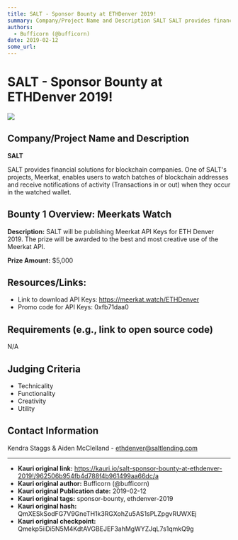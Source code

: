 ```yaml
---
title: SALT - Sponsor Bounty at ETHDenver 2019!
summary: Company/Project Name and Description SALT SALT provides financial solutions for blockchain companies. One of SALTs projects, Meerkat, enables users to watch batches of blockchain addresses and receive notifications of activity (Transactions in or out) when they occur in the watched wallet. Bounty 1 Overview- Meerkats Watch Description- SALT will be publishing Meerkat API Keys for ETH Denver 2019. The prize will be awarded to the best and most creative use of the Meerkat API. Prize Amount- $5,000
authors:
  - Bufficorn (@bufficorn)
date: 2019-02-12
some_url: 
---
```


# SALT - Sponsor Bounty at ETHDenver 2019!

![](https://ipfs.infura.io/ipfs/QmctLXFV76Fs1JZimtWNAt48rJAYp3Z1pWko4dPBGWcfT4)


## Company/Project Name and Description

**SALT**

SALT provides financial solutions for blockchain companies. One of SALT's projects, Meerkat, enables users to watch batches of blockchain addresses and receive notifications of activity (Transactions in or out) when they occur in the watched wallet.

## Bounty 1 Overview: Meerkats Watch 

**Description:** SALT will be publishing Meerkat API Keys for ETH Denver 2019. The prize will be awarded to the best and most creative use of the Meerkat API. 

**Prize Amount:** $5,000

## Resources/Links:
- Link to download API Keys: https://meerkat.watch/ETHDenver
- Promo code for API Keys: 0xfb71daa0





## Requirements (e.g., link to open source code)
N/A

## Judging Criteria

- Technicality
- Functionality
- Creativity
- Utility

## Contact Information

Kendra Staggs & Aiden McClelland - ethdenver@saltlending.com



---

- **Kauri original link:** https://kauri.io/salt-sponsor-bounty-at-ethdenver-2019!/962506b954fb4d788f4b961499aa66dc/a
- **Kauri original author:** Bufficorn (@bufficorn)
- **Kauri original Publication date:** 2019-02-12
- **Kauri original tags:** sponsor-bounty, ethdenver-2019
- **Kauri original hash:** QmXESkSodFG7V9GneTH1k3RGXohZu5AS1sPLZpgvRUWXEj
- **Kauri original checkpoint:** Qmekp5iiDi5N5M4KdtAVGBEJEF3ahMgWYZJqL7s1qmkQ9g



